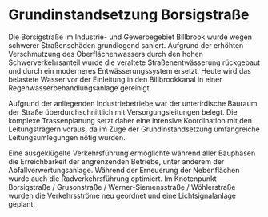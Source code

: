 # Grundinstandsetzung Borsigstraße

Die Borsigstraße im Industrie- und Gewerbegebiet Billbrook wurde 
wegen schwerer Straßenschäden grundlegend saniert. Aufgrund der erhöhten
Verschmutzung des Oberflächenwassers durch den hohen 
Schwerverkehrsanteil wurde die veraltete Straßenentwässerung rückgebaut 
und durch ein moderneres Entwässerungssystem ersetzt. Heute wird das 
belastete Wasser vor der Einleitung in den Billbrookkanal in einer 
Regenwasserbehandlungsanlage gereinigt.

Aufgrund der anliegenden Industriebetriebe war der unterirdische 
Bauraum der Straße überdurchschnittlich mit Versorgungsleitungen belegt.
Die komplexe Trassenplanung setzt daher eine intensive Koordination mit
den Leitungsträgern voraus, da im Zuge der Grundinstandsetzung 
umfangreiche Leitungsumlegungen nötig wurden.

Eine ausgeklügelte Verkehrsführung ermöglichte während aller 
Bauphasen die Erreichbarkeit der angrenzenden Betriebe, unter anderem 
der Abfallverwertungsanlage. Während der Erneuerung der Nebenflächen 
wurde auch die Radverkehrsführung optimiert. Im Knotenpunkt Borsigstraße
 / Grusonstraße / Werner-Siemensstraße / Wöhlerstraße wurden die 
Verkehrsströme neu geordnet und eine Lichtsignalanlage geplant.